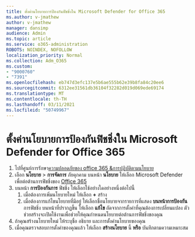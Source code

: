 ```yaml
---
title: ตั้งค่านโยบายการป้องกันฟิชชิ่งใน Microsoft Defender for Office 365
ms.author: v-jmathew
author: v-jmathew
manager: dansimp
audience: Admin
ms.topic: article
ms.service: o365-administration
ROBOTS: NOINDEX, NOFOLLOW
localization_priority: Normal
ms.collection: Adm_O365
ms.custom:
- "9000760"
- "7391"
ms.openlocfilehash: eb747d3efc137e5b6ae555b62e39b8fa84c20ee6
ms.sourcegitcommit: 6312ee31561db36104f32282d019d069ede69174
ms.translationtype: MT
ms.contentlocale: th-TH
ms.lasthandoff: 03/11/2021
ms.locfileid: "50749967"
---
```

# <a name="set-up-anti-phishing-policies-in-microsoft-defender-for-office-365"></a>ตั้งค่านโยบายการป้องกันฟิชชิ่งใน Microsoft Defender for Office 365

1. ไปที่ศูนย์การรักษา[ความปลอดภัยของ office 365 &การปฏิบัติตามนโยบาย](https://go.microsoft.com/fwlink/p/?linkid=2077143)
2. เลือก **นโยบาย**  >  **การจัดการ** ภัยคุกคาม บนหน้า **นโยบาย** ให้เลือก Microsoft Defender เพื่อต่อต้านการฟิชชิ่งของ [Office 365](https://go.microsoft.com/fwlink/?linkid=2101369)
3. บนหน้า **การป้องกันการ** ฟิชชิ่ง ให้เลือกใช้อย่างใดอย่างหนึ่งต่อไปนี้
    1. เมื่อต้องการเพิ่มนโยบายใหม่ ให้เลือก **+** สร้าง
    1. เมื่อต้องการแก้ไขนโยบายที่มีอยู่ ให้เลือกชื่อนโยบายจากรายการที่แสดง **บนหน้าการป้องกัน** การฟิชชิ่ง บนหน้าที่ปรากฏขึ้น ให้เลือก **แก้ไข** ถัดจากการตั้งค่าที่คุณต้องการเปลี่ยนแปลง ตัวช่วยสร้างจะเปิดใช้งานเพื่อช่วยให้คุณกําหนดนโยบายต่อต้านการฟิชชิ่งของคุณ
4. ถ้าคุณสร้างนโยบายใหม่ ให้ระบุชื่อ อธิบาย และการตั้งค่านโยบายของคุณ
5. เมื่อคุณตรวจสอบการตั้งค่าของคุณแล้ว ให้เลือก **สร้างนโยบาย** นี้ **หรือ** บันทึกตามความเหมาะสม

